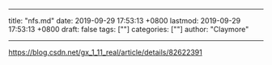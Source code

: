 
---
title: "nfs.md"
date: 2019-09-29 17:53:13 +0800
lastmod: 2019-09-29 17:53:13 +0800
draft: false
tags: [""]
categories: [""]
author: "Claymore"

---
https://blog.csdn.net/gx_1_11_real/article/details/82622391